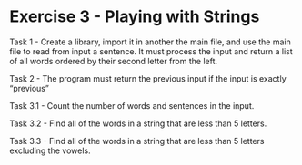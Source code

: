 # Exercise 3 - Playing with Strings

Task 1 - Create a library, import it in another the main file, and use the main file to read from input a sentence. 
It must process the input and return a list of all  words ordered by their second letter from the left.

Task 2 - The program must return the previous input if the input is exactly “previous”

Task 3.1 - Count the number of words and sentences in the input.

Task 3.2 - Find all of the words in a string that are less than 5 letters.

Task 3.3 - Find all of the words in a string that are less than 5 letters excluding the vowels.